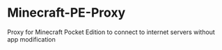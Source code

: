 Minecraft-PE-Proxy
==================

Proxy for Minecraft Pocket Edition to connect to internet servers without app modification